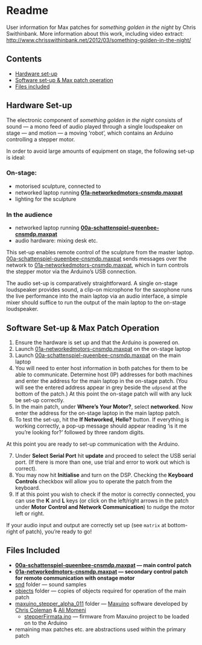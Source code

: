 # Readme

User information for Max patches for *something golden in the night* by Chris Swithinbank. More information about this work, including video extract: http://www.chrisswithinbank.net/2012/03/something-golden-in-the-night/

## Contents

* [Hardware set-up](#hardware-set-up)
* [Software set-up & Max patch operation](#software-set-up--max-patch-operation)
* [Files included](#files-included)

## Hardware Set-up

The electronic component of *something golden in the night* consists of sound — a mono feed of audio played through a single loudspeaker on stage — and motion — a moving ‘robot’, which contains an Arduino controlling a stepper motor.

In order to avoid large amounts of equipment on stage, the following set-up is ideal:

### On-stage:
* motorised sculpture, connected to
* networked laptop running **[01a-networkedmotors-cnsmdp.maxpat](/01a-networkedmotors-cnsmdp.maxpat)**
* lighting for the sculpture

### In the audience
* networked laptop running **[00a-schattenspiel-queenbee-cnsmdp.maxpat](/00a-schattenspiel-queenbee-cnsmdp.maxpat)**
* audio hardware: mixing desk etc.

This set-up enables remote control of the sculpture from the master laptop. [00a-schattenspiel-queenbee-cnsmdp.maxpat](/00a-schattenspiel-queenbee-cnsmdp.maxpat) sends messages over the network to [01a-networkedmotors-cnsmdp.maxpat](/01a-networkedmotors-cnsmdp.maxpat), which in turn controls the stepper motor via the Arduino’s USB connection.

The audio set-up is comparatively straightforward. A single on-stage loudspeaker provides sound, a clip-on microphone for the saxophone runs the live performance into the main laptop via an audio interface, a simple mixer should suffice to run the output of the main laptop to the on-stage loudspeaker.

## Software Set-up & Max Patch Operation

1. Ensure the hardware is set up and that the Arduino is powered on.
2. Launch [01a-networkedmotors-cnsmdp.maxpat](/01a-networkedmotors-cnsmdp.maxpat) on the on-stage laptop
3. Launch [00a-schattenspiel-queenbee-cnsmdp.maxpat](/00a-schattenspiel-queenbee-cnsmdp.maxpat) on the main laptop
4. You will need to enter host information in both patches for them to be able to communicate. Determine host (IP) addresses for both machines and enter the address for the main laptop in the on-stage patch. (You will see the entered address appear in grey beside the `udpsend` at the bottom of the patch.) At this point the on-stage patch will with any luck be set-up correctly.
5. In the main patch, under **Where’s Your Motor?**, select **networked**. Now enter the address for the on-stage laptop in the main laptop patch.
6. To test the set-up, hit the **If Networked, Hello?** button. If everything is working correctly, a pop-up message should appear reading ‘is it me you’re looking for?’ followed by three random digits.

At this point you are ready to set-up communication with the Arduino.

7. Under **Select Serial Port** hit **update** and proceed to select the USB serial port. (If there is more than one, use trial and error to work out which is correct).
8. You may now hit **Initialise** and turn on the DSP. Checking the **Keyboard Controls** checkbox will allow you to operate the patch from the keyboard.
9. If at this point you wish to check if the motor is correctly connected, you can use the **K** and **L** keys (or click on the left/right arrows in the patch under **Motor Control and Network Communication**) to nudge the motor left or right.

If your audio input and output are correctly set up (see `matrix` at bottom-right of patch), you’re ready to go!

## Files Included

* **[00a-schattenspiel-queenbee-cnsmdp.maxpat](/00a-schattenspiel-queenbee-cnsmdp.maxpat) — main control patch**
* **[01a-networkedmotors-cnsmdp.maxpat](/01a-networkedmotors-cnsmdp.maxpat) — secondary control patch for remote communication with onstage motor**
* [snd](/snd) folder — sound samples
* [objects](/objects) folder — copies of objects required for operation of the main patch
* [maxuino_stepper_alpha_011](/maxuino_stepper_alpha_011) folder — [Maxuino](http://www.maxuino.org/) software developed by [Chris Coleman](http://www.digitalcoleman.com/) & [Ali Momeni](http://alimomeni.net/)
	* [stepperFirmata.ino](/maxuino_stepper_alpha_011/stepperFirmata/stepperFirmata.ino) — firmware from Maxuino project to be loaded on to the Arduino
* remaining max patches etc. are abstractions used within the primary patch 